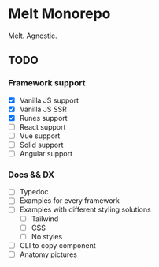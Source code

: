 # Melt Monorepo

Melt. Agnostic.

## TODO

### Framework support

- [x] Vanilla JS support
- [x] Vanilla JS SSR
- [x] Runes support
- [ ] React support
- [ ] Vue support
- [ ] Solid support
- [ ] Angular support

### Docs && DX
- [ ] Typedoc
- [ ] Examples for every framework
- [ ] Examples with different styling solutions
  - [ ] Tailwind
  - [ ] CSS
  - [ ] No styles
- [ ] CLI to copy component
- [ ] Anatomy pictures
